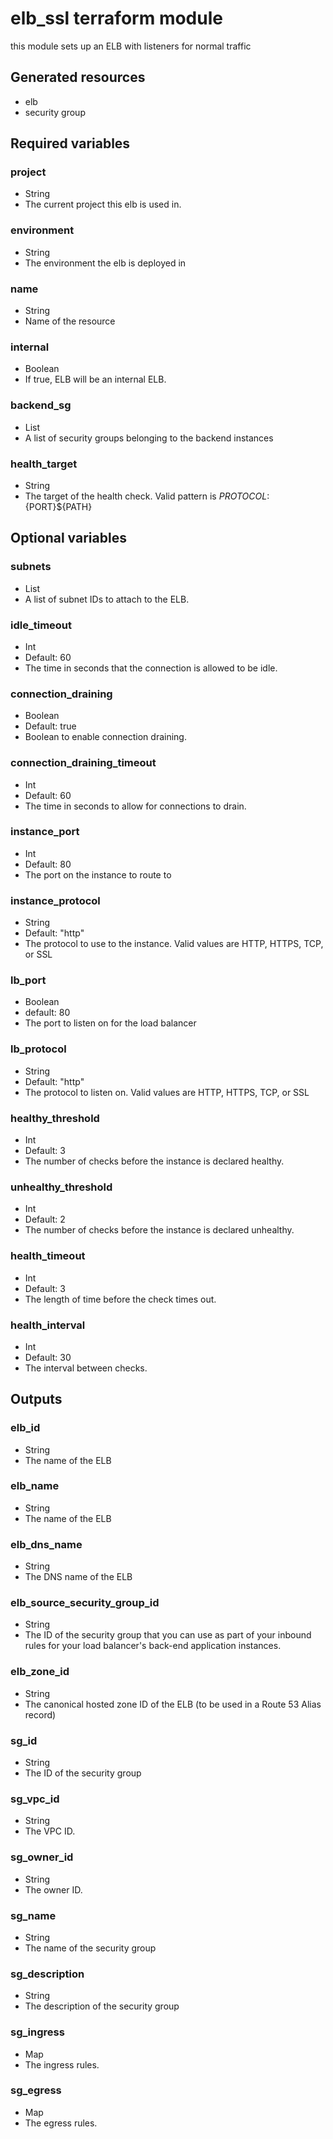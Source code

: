 # elb_ssl terraform module
this module sets up an ELB with listeners for normal traffic

## Generated resources
- elb
- security group

## Required variables
### project
- String
- The current project this elb is used in.

### environment
- String
- The environment the elb is deployed in

### name
- String
- Name of the resource

### internal
- Boolean
- If true, ELB will be an internal ELB.

### backend_sg
- List
- A list of security groups belonging to the backend instances

### health_target
- String
- The target of the health check. Valid pattern is ${PROTOCOL}:${PORT}${PATH}

## Optional variables

### subnets
- List
- A list of subnet IDs to attach to the ELB.

### idle_timeout
- Int
- Default: 60
- The time in seconds that the connection is allowed to be idle.

### connection_draining
- Boolean
- Default: true
- Boolean to enable connection draining.

### connection_draining_timeout
- Int
- Default: 60
- The time in seconds to allow for connections to drain.

### instance_port
- Int
- Default: 80
- The port on the instance to route to

### instance_protocol
- String
- Default: "http"
- The protocol to use to the instance. Valid values are HTTP, HTTPS, TCP, or SSL

### lb_port
- Boolean
- default: 80
- The port to listen on for the load balancer

### lb_protocol
- String
- Default: "http"
- The protocol to listen on. Valid values are HTTP, HTTPS, TCP, or SSL

### healthy_threshold
- Int
- Default: 3
- The number of checks before the instance is declared healthy.

### unhealthy_threshold
- Int
- Default: 2
- The number of checks before the instance is declared unhealthy.

### health_timeout
- Int
- Default: 3
- The length of time before the check times out.

### health_interval
- Int
- Default: 30
- The interval between checks.

## Outputs
### elb_id
- String
- The name of the ELB

### elb_name
  - String
  - The name of the ELB

### elb_dns_name
- String
- The DNS name of the ELB

### elb_source_security_group_id
- String
- The ID of the security group that you can use as part of your inbound rules for your load balancer's back-end application instances.

### elb_zone_id
- String
- The canonical hosted zone ID of the ELB (to be used in a Route 53 Alias record)

### sg_id
- String
- The ID of the security group

### sg_vpc_id
- String
- The VPC ID.

### sg_owner_id
- String
- The owner ID.

### sg_name
- String
- The name of the security group

### sg_description
- String
- The description of the security group

### sg_ingress
- Map
- The ingress rules.

### sg_egress
- Map
- The egress rules.
